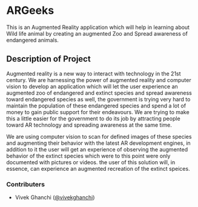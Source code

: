# ARGeeks
This is an Augmented Reality application which will help in learning  about Wild life animal by creating an augmented Zoo and Spread awareness of endangered animals.

## Description of Project

 Augmented reality is a new way to interact with technology in the 21st century. 
We are harnessing the power of augmented reality and computer vision to develop an application which will let the user experience an augmented zoo of endangered and extinct species and spread awareness toward endangered species as well, the government is trying very hard to maintain the population of these endangered species and spend a lot of money to gain public support for their endeavours. We are trying to make this a little easier for the government to do its job by attracting people toward AR technology and spreading awareness at the same time.

We are using computer vision to scan for defined images of these species and augmenting their behavior with the latest AR development engines, in addition to it the user will get an experience of observing the augmented behavior of the extinct species which were to this point were only documented with pictures or videos. the user of this solution will, in essence, can experience an augmented recreation of the extinct speices.


### Contributers

- Vivek Ghanchi ([@vivekghanchi](https://github.com/vivekghanchi))

